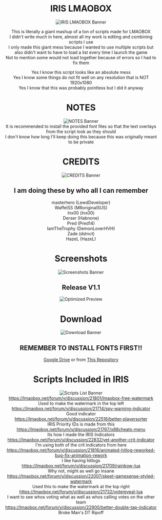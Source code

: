 <div align='center'>

# IRIS LMAOBOX  
![IRIS LMAOBOX Banner](https://i.imgur.com/aauUYTK.png)  

This is literally a giant mashup of a ton of scripts made for LMAOBOX  
I didn't write much in here, almost all my work is editing and combining scripts I use  
I only made this giant mess because I wanted to use multiple scripts but also didn't want to have to load a list every time I launch the game  
Not to mention some would not load together because of errors so I had to fix them  

Yes I know this script looks like an absolute mess  
Yes I know some things do not fit well on any resolution that is NOT 1920x1080  
Yes I know that this was probably pointless but I did it anyway  

# NOTES  
![NOTES Banner](https://i.imgur.com/BaejxlC.png)  
It is recommended to install the provided font files so that the text overlays from the script look as they should  
I don't know how long I'll keep doing this because this was originally meant to be private  

# CREDITS  
![CREDITS Banner](https://i.imgur.com/LzilLYh.png)  
## I am doing these by who all I can remember  
masterhero (LewdDeveloper)  
WaffelSS (MRoriginalSUS)  
lnx00 (lnx00)  
Derser (Habnone)  
Pred (Pred14)  
IamTheTrophy (DemonLoverHVH)  
Zade (dstnct)  
HazeL (HazeL)  

# Screenshots  
![Screenshots Banner](https://i.imgur.com/APMtpGF.png)  
## Release V1.1  
![Optimized Preview](https://i.imgur.com/Pf50NWJ.png)  

# Download  
![Download Banner](https://i.imgur.com/7mZU64v.png)  
## REMEMBER TO INSTALL FONTS FIRST!!
[Google Drive](https://drive.google.com/drive/folders/1aswyVUrlsoP_hZSdEndCJcwGxZ-qg9i-?usp=share_link) or from [This Repository](https://github.com/PhoenixAceVFX/IRIS-LMAOBOX/releases/latest)  

# Scripts Included in IRIS  
![Scripts List Banner](https://i.imgur.com/Hoa7VOJ.png)  
https://lmaobox.net/forum/v/discussion/21801/lmaobox-free-watermark  
Used to make the watermark in the top left  
https://lmaobox.net/forum/v/discussion/21714/spy-warning-indicator    
Good indicator  
https://lmaobox.net/forum/v/discussion/22516/better-playersorter  
IRIS Priority IDs is made from this  
https://lmaobox.net/forum/v/discussion/21767/x88cheats-menu  
Its how I made the IRIS Indicators  
https://lmaobox.net/forum/v/discussion/22832/yet-another-crit-indicator  
I'm using both of the crit indicators from here  
https://lmaobox.net/forum/v/discussion/21816/animated-hitlog-reworked-bug-fix-animation-rework  
I like having hitlogs  
https://lmaobox.net/forum/v/discussion/21709/rainbow-lua  
Why not, might as well go insane  
https://lmaobox.net/forum/v/discussion/22007/skeet-gamesense-styled-watermark  
Used this to make the watermark at the top right  
https://lmaobox.net/forum/v/discussion/21732/votereveal-lua  
I want to see whos voting what as well as whos calling votes on the other team  
https://lmaobox.net/forum/v/discussion/22900/better-double-tap-indicator  
Broke Man's DT Ripoff 

</div>
